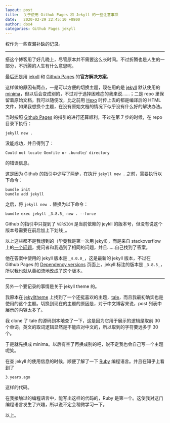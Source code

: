 ```yaml
---
layout: post
title:  关于使用 Github Pages 和 Jekyll 的一些注意事项
date:   2020-02-29 22:45:10 +0800
author: dox4
categories: Github Pages jekyll
---
```


权作为一些查漏补缺的记录。

---

搭这个博客用了好几晚上，尽管原本并不需要这么长时间。不过折腾也是人生的一部分，不折腾的人生有什么意思呢。

最后还是用 [jekyll][jekyll-organization] 和 [Github Pages](https://pages.github.com/) 的**官方解决方案**。

这样做的原因有两点，一是可以方便的切换主题，现在用的是 [jekyll][jekyll-organization] 默认使用的 [minima](https://github.com/jekyll/minima)，但以后会变成别的，不过对于选择困难症的我来说……；二是 repo 里保留着原始文档，我可以随便改，比之前用 [Hexo](https://hexo.io/) 时传上去的都是编译后的 HTML 文件，如果我想换个主题，在没有原始文档的情况下似乎没有什么好的解决办法。

当时按照 [Github Pages](https://pages.github.com/) 的指引的进行还算顺利，不过在第 7 步的时候，在 repo 目录下执行：

```
jekyll new .
```

没能成功，并且得到了：

```
Could not locate Gemfile or .bundle/ directory
```

的错误信息。

这是因为 Github 的指引中少写了两步，在执行 `jekyll new .` 之前，需要执行以下命令：

```
bundle init
bundle add jekyll
```

之后，将 `jekyll new .` 替换为以下命令：

```
bundle exec jekyll _3.8.5_ new . --force
```

Github 的指引中只提到了 `VERSION` 是当前依赖的 jeykll 的版本号，但没有说这个版本号需要在前后加上下划线`_`。

以上这些都不是我想到的（毕竟我是第一次用 jekyll），而是来自 stackoverflow 上的[一个问题](https://stackoverflow.com/questions/59913903/bundle-exec-jekyll-new-yields-could-not-locate-gemfile-or-bundle-director)，提问者和我遇到了相同的问题，并且……自己找到了答案。

他在答案中使用的 jekyll 版本是 `_4.0.0_`，这是最新的 jekyll 版本，不过在 Github Pages 的 [Dependency versions](https://pages.github.com/versions/) 页面上，jekyll 标注的版本是 `_3.8.5_`，所以我也就从善如流地改成了这个版本。

---

另外一个要记录的事情是关于 jekyll theme 的。

我原本在 [jekylltheme](http://jekyllthemes.org/) 上找到了一个还挺喜欢的主题，[tale](https://github.com/chesterhow/tale)，而且我最初确实也是使用的这个主题。切换到现在的主题的原因是，对于中文博客来说，post 列表中展示的内容太多了。

我 clone 了 tale 的源码到本地查了一下，这是因为它用于展示的逻辑是取前 30 个单词。英文的取词逻辑显然是不能应对中文的，所以取到的字符要远多于 30 个。

于是就先换成 minima。以后有空了再换成别的吧，说不定我也会自己写一个主题呢笑。

在查 jekyll 的使用信息的时候，顺便了解了一下 [Ruby](https://www.ruby-lang.org/en/) 编程语言。并且在知乎上看到了

```
3.years.ago
```

这样的代码。

在我接触过的编程语言中，能写出这样的代码的，Ruby 是第一个。这使我对这门编程语言发生了兴趣，所以说不定会稍微学习一下。

以上。

[jekyll-organization]: https://github.com/jekyll
